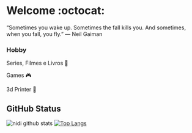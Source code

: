 
# Welcome :octocat:


“Sometimes you wake up. Sometimes the fall kills you. And sometimes, when you fall, you fly.”
― Neil Gaiman
 </div>
 
  ### Hobby
 
 <p>Series, Filmes e Livros 📖 </p>
 <p>Games  🎮</p>
 <p>3d Printer 🤖</p>

## GitHub Status
 ![nidi github stats](https://github-readme-stats.vercel.app/api?username=NiDiWL&show_icons=true&theme=nightowl)
 [![Top Langs](https://github-readme-stats.vercel.app/api/top-langs/?username=NiDiWL&layout=compact&theme=nightowl)](https://github.com/Giulia1240/github-readme-stats)
